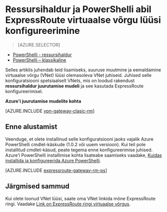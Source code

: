 <properties
   pageTitle="Ressursihaldur ja PowerShelli abil ExpressRoute VNet lüüsi virtuaalse võrku lisamine | Microsoft Azure'i"
   description="Selles artiklis tutvustatakse Vnet lüüsi on juba loodud ressursihaldur VNet jaoks ExpressRoute lisamine"
   documentationCenter="na"
   services="expressroute"
   authors="charwen"
   manager="carmonm"
   editor=""
   tags="azure-resource-manager"/>

<tags 
   ms.service="expressroute"
   ms.devlang="na"
   ms.topic="article" 
   ms.tgt_pltfrm="na"
   ms.workload="infrastructure-services" 
   ms.date="10/10/2016"
   ms.author="charwen"/>

# <a name="configure-a-virtual-network-gateway-for-expressroute-using-resource-manager-and-powershell"></a>Ressursihaldur ja PowerShelli abil ExpressRoute virtuaalse võrgu lüüsi konfigureerimine


> [AZURE.SELECTOR]
- [PowerShelli - ressursihaldur](expressroute-howto-add-gateway-resource-manager.md)
- [PowerShelli – klassikaline](expressroute-howto-add-gateway-classic.md)


Selles artiklis juhendab teid lisamiseks, suuruse muutmine ja eemaldamine virtuaalse võrgu (VNet) lüüsi olemasoleva VNet juhiseid. Juhised selle konfiguratsiooni spetsiaalselt VNets, mis on loodud rakendust **ressursihaldur juurutamise mudeli** ja see kasutada ExpressRoute konfigureerimisel. 

**Azure'i juurutamise mudelite kohta**

[AZURE.INCLUDE [vpn-gateway-clasic-rm](../../includes/vpn-gateway-classic-rm-include.md)] 

## <a name="before-beginning"></a>Enne alustamist

Veenduge, et olete installinud selle konfiguratsiooni jaoks vajalik Azure PowerShelli cmdlet-käskude (1.0.2 või uuem versioon). Kui teil pole installitud cmdlet-käsud, peate tegema enne konfigureerimise juhised. Azure'i PowerShelli installimise kohta lisateabe saamiseks vaadake, [Kuidas installida ja konfigureerida Azure PowerShelli](../powershell-install-configure.md).


[AZURE.INCLUDE [expressroute-gateway-rm-ps](../../includes/expressroute-gateway-rm-ps-include.md)]

    
## <a name="next-steps"></a>Järgmised sammud

Kui olete loonud VNet lüüsi, saate oma VNet linkida mõne ExpressRoute ringi. Vaadake [Link on ExpressRoute ringi virtuaalse võrgus](expressroute-howto-linkvnet-arm.md).
